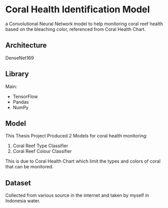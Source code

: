 # Coral Health Identification Model
a Convolutional Neural Network model to help monitoring coral reef health based on the bleaching color, referenced from Coral Health Chart.

## Architecture
DenseNet169

## Library
Main:
- TensorFlow
- Pandas
- NumPy

## Model

This Thesis Project Produced 2 Models for coral health monitoring:
1. Coral Reef Type Classifier
2. Coral Reef Colour Classifier

This is due to Coral Health Chart which limit the types and colors of coral that can be monitored.

## Dataset
Collected from various source in the internet and taken by myself in Indonesia water.

